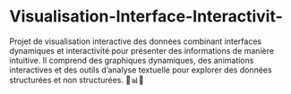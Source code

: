 # Visualisation-Interface-Interactivit-
Projet de visualisation interactive des données combinant interfaces dynamiques et interactivité pour présenter des informations de manière intuitive. Il comprend des graphiques dynamiques, des animations interactives et des outils d’analyse textuelle pour explorer des données structurées et non structurées. 🚀📊🎨
